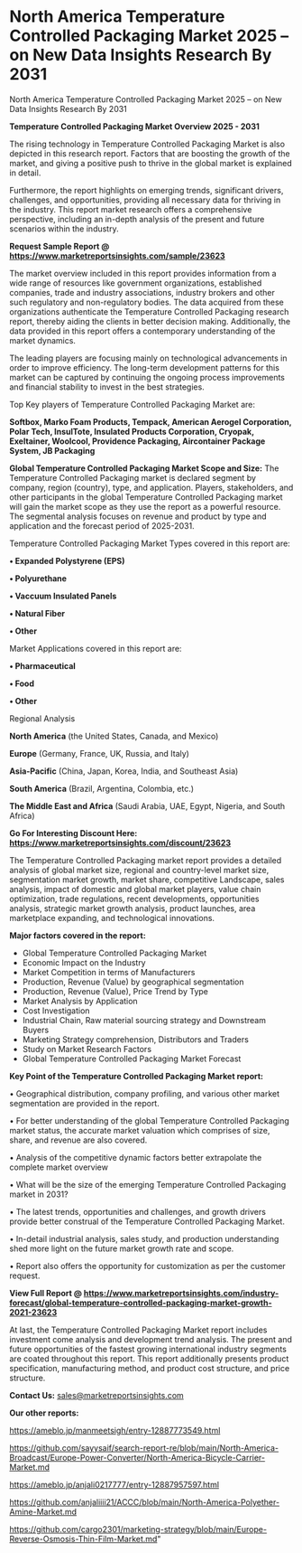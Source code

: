 # North America Temperature Controlled Packaging Market 2025 – on New Data Insights Research By 2031
North America Temperature Controlled Packaging Market 2025 – on New Data Insights Research By 2031

<Strong> Temperature Controlled Packaging Market Overview 2025 - 2031</strong>

The rising technology in Temperature Controlled Packaging Market is also depicted in this research report. Factors that are boosting the growth of the market, and giving a positive push to thrive in the global market is explained in detail.

Furthermore, the report highlights on emerging trends, significant drivers, challenges, and opportunities, providing all necessary data for thriving in the industry. This report market research offers a comprehensive perspective, including an in-depth analysis of the present and future scenarios within the industry.

<strong>Request Sample Report @ <a href=https://www.marketreportsinsights.com/sample/23623>https://www.marketreportsinsights.com/sample/23623</a></strong>

The market overview included in this report provides information from a wide range of resources like government organizations, established companies, trade and industry associations, industry brokers and other such regulatory and non-regulatory bodies. The data acquired from these organizations authenticate the Temperature Controlled Packaging research report, thereby aiding the clients in better decision making. Additionally, the data provided in this report offers a contemporary understanding of the market dynamics.

The leading players are focusing mainly on technological advancements in order to improve efficiency. The long-term development patterns for this market can be captured by continuing the ongoing process improvements and financial stability to invest in the best strategies.

Top Key players of Temperature Controlled Packaging Market are:

<strong>Softbox, Marko Foam Products, Tempack, American Aerogel Corporation, Polar Tech, InsulTote, Insulated Products Corporation, Cryopak, Exeltainer, Woolcool, Providence Packaging, Aircontainer Package System, JB Packaging</strong>

<strong><b>Global Temperature Controlled Packaging Market Scope and Size:</b></strong>
The Temperature Controlled Packaging market is declared segment by company, region (country), type, and application. Players, stakeholders, and other participants in the global Temperature Controlled Packaging market will gain the market scope as they use the report as a powerful resource. The segmental analysis focuses on revenue and product by type and application and the forecast period of 2025-2031.

Temperature Controlled Packaging Market Types covered in this report are:

<strong>• Expanded Polystyrene (EPS)

• Polyurethane

• Vaccuum Insulated Panels

• Natural Fiber

• Other</strong>

Market Applications covered in this report are:

<strong>• Pharmaceutical

• Food

• Other</strong> 

Regional Analysis

<strong>North America</strong> (the United States, Canada, and Mexico)

<strong>Europe</strong> (Germany, France, UK, Russia, and Italy)

<strong>Asia-Pacific</strong> (China, Japan, Korea, India, and Southeast Asia)

<strong>South America</strong> (Brazil, Argentina, Colombia, etc.)

<strong>The Middle East and Africa</strong> (Saudi Arabia, UAE, Egypt, Nigeria, and South Africa)

<strong>Go For Interesting Discount Here: <a href=https://www.marketreportsinsights.com/discount/23623>https://www.marketreportsinsights.com/discount/23623</a></strong>

The Temperature Controlled Packaging market report provides a detailed analysis of global market size, regional and country-level market size, segmentation market growth, market share, competitive Landscape, sales analysis, impact of domestic and global market players, value chain optimization, trade regulations, recent developments, opportunities analysis, strategic market growth analysis, product launches, area marketplace expanding, and technological innovations.

<strong><b>Major factors covered in the report:</b></strong>
<ul>
  <li>Global Temperature Controlled Packaging Market </li>
  <li>Economic Impact on the Industry</li>
  <li>Market Competition in terms of Manufacturers</li>
  <li>Production, Revenue (Value) by geographical segmentation</li>
  <li>Production, Revenue (Value), Price Trend by Type</li>
  <li>Market Analysis by Application</li>
  <li>Cost Investigation</li>
  <li>Industrial Chain, Raw material sourcing strategy and Downstream Buyers</li>
  <li>Marketing Strategy comprehension, Distributors and Traders</li>
  <li>Study on Market Research Factors</li>
  <li>Global Temperature Controlled Packaging Market Forecast</li>
</ul>

<strong><b>Key Point of the Temperature Controlled Packaging Market report:</b></strong>

• Geographical distribution, company profiling, and various other market segmentation are provided in the report.

• For better understanding of the global Temperature Controlled Packaging market status, the accurate market valuation which comprises of size, share, and revenue are also covered.

• Analysis of the competitive dynamic factors better extrapolate the complete market overview

• What will be the size of the emerging Temperature Controlled Packaging market in 2031?

• The latest trends, opportunities and challenges, and growth drivers provide better construal of the Temperature Controlled Packaging Market.

• In-detail industrial analysis, sales study, and production understanding shed more light on the future market growth rate and scope.

• Report also offers the opportunity for customization as per the customer request.

<strong><b>View Full Report @ <a href=https://www.marketreportsinsights.com/industry-forecast/global-temperature-controlled-packaging-market-growth-2021-23623>https://www.marketreportsinsights.com/industry-forecast/global-temperature-controlled-packaging-market-growth-2021-23623</a></b></strong>


At last, the Temperature Controlled Packaging Market report includes investment come analysis and development trend analysis. The present and future opportunities of the fastest growing international industry segments are coated throughout this report. This report additionally presents product specification, manufacturing method, and product cost structure, and price structure.

<strong>Contact Us:</strong>
sales@marketreportsinsights.com

<strong>Our other reports:</strong>

<a href=https://ameblo.jp/manmeetsigh/entry-12887773549.html>https://ameblo.jp/manmeetsigh/entry-12887773549.html</a>

<a href=https://github.com/sayysaif/search-report-re/blob/main/North-America-Broadcast/Europe-Power-Converter/North-America-Bicycle-Carrier-Market.md>https://github.com/sayysaif/search-report-re/blob/main/North-America-Broadcast/Europe-Power-Converter/North-America-Bicycle-Carrier-Market.md</a>

<a href=https://ameblo.jp/anjali0217777/entry-12887957597.html>https://ameblo.jp/anjali0217777/entry-12887957597.html</a>

<a href=https://github.com/anjaliiii21/ACCC/blob/main/North-America-Polyether-Amine-Market.md>https://github.com/anjaliiii21/ACCC/blob/main/North-America-Polyether-Amine-Market.md</a>

<a href=https://github.com/cargo2301/marketing-strategy/blob/main/Europe-Reverse-Osmosis-Thin-Film-Market.md>https://github.com/cargo2301/marketing-strategy/blob/main/Europe-Reverse-Osmosis-Thin-Film-Market.md</a>"
